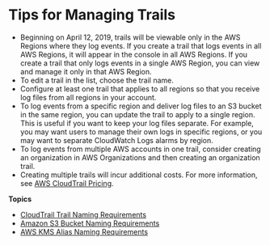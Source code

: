 # Tips for Managing Trails<a name="cloudtrail-concepts-trails-managing-and-using"></a>
+ Beginning on April 12, 2019, trails will be viewable only in the AWS Regions where they log events\. If you create a trail that logs events in all AWS Regions, it will appear in the console in all AWS Regions\. If you create a trail that only logs events in a single AWS Region, you can view and manage it only in that AWS Region\.
+ To edit a trail in the list, choose the trail name\. 
+ Configure at least one trail that applies to all regions so that you receive log files from all regions in your account\.
+ To log events from a specific region and deliver log files to an S3 bucket in the same region, you can update the trail to apply to a single region\. This is useful if you want to keep your log files separate\. For example, you may want users to manage their own logs in specific regions, or you may want to separate CloudWatch Logs alarms by region\.
+ To log events from multiple AWS accounts in one trail, consider creating an organization in AWS Organizations and then creating an organization trail\.
+ Creating multiple trails will incur additional costs\. For more information, see [AWS CloudTrail Pricing](https://aws.amazon.com/cloudtrail/pricing/)\. 

**Topics**
+ [CloudTrail Trail Naming Requirements](cloudtrail-trail-naming-requirements.md)
+ [Amazon S3 Bucket Naming Requirements](cloudtrail-s3-bucket-naming-requirements.md)
+ [AWS KMS Alias Naming Requirements](KMS-key-naming-requirements.md)